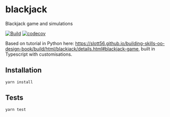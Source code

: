 # blackjack
Blackjack game and simulations

[![Build](https://github.com/hutcho66/blackjack/actions/workflows/build.yml/badge.svg)](https://github.com/hutcho66/blackjack/actions/workflows/build.yml)
[![codecov](https://codecov.io/github/hutcho66/blackjack/branch/main/graph/badge.svg?token=LRZNVB5CEV)](https://codecov.io/github/hutcho66/blackjack)

Based on tutorial in Python here: https://slott56.github.io/building-skills-oo-design-book/build/html/blackjack/details.html#blackjack-game, built in Typescript with customisations.


## Installation
```
yarn install
```

## Tests
```
yarn test
```
